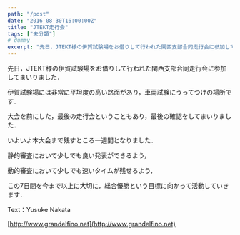 ```yaml
---
path: "/post"
date: "2016-08-30T16:00:00Z"
title: "JTEKT走行会"
tags: ["未分類"]
# dummy
excerpt: "先日，JTEKT様の伊賀試験場をお借りして行われた関西支部合同走行会に参加してまいりました．伊賀試験場には非常に平坦度の高い路面があり，車両試験にうって..."
---
```




先日，JTEKT様の伊賀試験場をお借りして行われた関西支部合同走行会に参加してまいりました．

伊賀試験場には非常に平坦度の高い路面があり，車両試験にうってつけの場所です．

大会を前にした，最後の走行会ということもあり，最後の確認をしてまいりました．

いよいよ本大会まで残すところ一週間となりました．

静的審査において少しでも良い発表ができるよう，

動的審査において少しでも速いタイムが残せるよう，

この7日間を今まで以上に大切に，総合優勝という目標に向かって活動していきます．

Text：Yusuke Nakata

[http://www.grandelfino.net](http://www.grandelfino.net)

